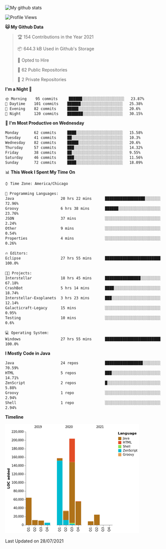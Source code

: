 ![My github stats](https://github-readme-stats.vercel.app/api?username=romvoid95&theme=gruvbox&include_all_commits=true&show_icons=true")

<!--START_SECTION:waka-->
![Profile Views](http://img.shields.io/badge/Profile%20Views-0-blue)

**🐱 My Github Data** 

> 🏆 154 Contributions in the Year 2021
 > 
> 📦 644.3 kB Used in Github's Storage 
 > 
> 💼 Opted to Hire
 > 
> 📜 62 Public Repositories 
 > 
> 🔑 2 Private Repositories  
 > 
**I'm a Night 🦉** 

```text
🌞 Morning    95 commits     ██████░░░░░░░░░░░░░░░░░░░   23.87% 
🌆 Daytime    101 commits    ██████░░░░░░░░░░░░░░░░░░░   25.38% 
🌃 Evening    82 commits     █████░░░░░░░░░░░░░░░░░░░░   20.6% 
🌙 Night      120 commits    ███████░░░░░░░░░░░░░░░░░░   30.15%

```
📅 **I'm Most Productive on Wednesday** 

```text
Monday       62 commits     ████░░░░░░░░░░░░░░░░░░░░░   15.58% 
Tuesday      41 commits     ██░░░░░░░░░░░░░░░░░░░░░░░   10.3% 
Wednesday    82 commits     █████░░░░░░░░░░░░░░░░░░░░   20.6% 
Thursday     57 commits     ███░░░░░░░░░░░░░░░░░░░░░░   14.32% 
Friday       38 commits     ██░░░░░░░░░░░░░░░░░░░░░░░   9.55% 
Saturday     46 commits     ███░░░░░░░░░░░░░░░░░░░░░░   11.56% 
Sunday       72 commits     ████░░░░░░░░░░░░░░░░░░░░░   18.09%

```


📊 **This Week I Spent My Time On** 

```text
⌚︎ Time Zone: America/Chicago

💬 Programming Languages: 
Java                     20 hrs 22 mins      ██████████████████░░░░░░░   72.96% 
Groovy                   6 hrs 38 mins       ██████░░░░░░░░░░░░░░░░░░░   23.76% 
JSON                     37 mins             ░░░░░░░░░░░░░░░░░░░░░░░░░   2.24% 
Other                    9 mins              ░░░░░░░░░░░░░░░░░░░░░░░░░   0.54% 
Properties               4 mins              ░░░░░░░░░░░░░░░░░░░░░░░░░   0.26%

🔥 Editors: 
Eclipse                  27 hrs 55 mins      █████████████████████████   100.0%

🐱‍💻 Projects: 
Interstellar             18 hrs 45 mins      ████████████████░░░░░░░░░   67.18% 
CrashBot                 5 hrs 14 mins       ████░░░░░░░░░░░░░░░░░░░░░   18.74% 
Interstellar-Exoplanets  3 hrs 23 mins       ███░░░░░░░░░░░░░░░░░░░░░░   12.14% 
Galacticraft-Legacy      15 mins             ░░░░░░░░░░░░░░░░░░░░░░░░░   0.95% 
Testing                  10 mins             ░░░░░░░░░░░░░░░░░░░░░░░░░   0.6%

💻 Operating System: 
Windows                  27 hrs 55 mins      █████████████████████████   100.0%

```

**I Mostly Code in Java** 

```text
Java                     24 repos            █████████████████░░░░░░░░   70.59% 
HTML                     5 repos             ███░░░░░░░░░░░░░░░░░░░░░░   14.71% 
ZenScript                2 repos             █░░░░░░░░░░░░░░░░░░░░░░░░   5.88% 
Groovy                   1 repo              ░░░░░░░░░░░░░░░░░░░░░░░░░   2.94% 
Shell                    1 repo              ░░░░░░░░░░░░░░░░░░░░░░░░░   2.94%

```


**Timeline**

![Chart not found](https://raw.githubusercontent.com/ROMVoid95/ROMVoid95/master/charts/bar_graph.png) 


 Last Updated on 28/07/2021
<!--END_SECTION:waka-->

